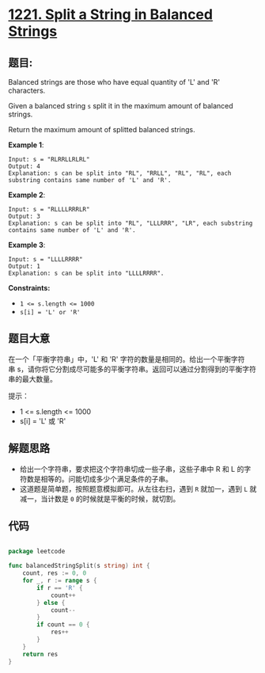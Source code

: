 # [1221. Split a String in Balanced Strings](https://leetcode.com/problems/split-a-string-in-balanced-strings/)


## 题目:

Balanced strings are those who have equal quantity of 'L' and 'R' characters.

Given a balanced string `s` split it in the maximum amount of balanced strings.

Return the maximum amount of splitted balanced strings.

**Example 1**:

    Input: s = "RLRRLLRLRL"
    Output: 4
    Explanation: s can be split into "RL", "RRLL", "RL", "RL", each substring contains same number of 'L' and 'R'.

**Example 2**:

    Input: s = "RLLLLRRRLR"
    Output: 3
    Explanation: s can be split into "RL", "LLLRRR", "LR", each substring contains same number of 'L' and 'R'.

**Example 3**:

    Input: s = "LLLLRRRR"
    Output: 1
    Explanation: s can be split into "LLLLRRRR".

**Constraints:**

- `1 <= s.length <= 1000`
- `s[i] = 'L' or 'R'`

## 题目大意


在一个「平衡字符串」中，'L' 和 'R' 字符的数量是相同的。给出一个平衡字符串 s，请你将它分割成尽可能多的平衡字符串。返回可以通过分割得到的平衡字符串的最大数量。

提示：

- 1 <= s.length <= 1000
- s[i] = 'L' 或 'R'


## 解题思路

- 给出一个字符串，要求把这个字符串切成一些子串，这些子串中 R 和 L 的字符数是相等的。问能切成多少个满足条件的子串。
- 这道题是简单题，按照题意模拟即可。从左往右扫，遇到 `R` 就加一，遇到 `L` 就减一，当计数是 `0` 的时候就是平衡的时候，就切割。


## 代码

```go

package leetcode

func balancedStringSplit(s string) int {
	count, res := 0, 0
	for _, r := range s {
		if r == 'R' {
			count++
		} else {
			count--
		}
		if count == 0 {
			res++
		}
	}
	return res
}

```